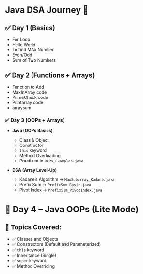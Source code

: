 # Java DSA Journey 🚀

## ✅ Day 1 (Basics)
- For Loop
- Hello World
- To find MAx Number
- Even/Odd
- Sum of Two Numbers

## ✅ Day 2 (Functions + Arrays)
- Function to Add
- MaxInArray code
- PrimeCheck code
- Printarray code
- arraysum

### ✅ Day 3 (OOPs + Arrays)

- **Java (OOPs Basics)**  
  - Class & Object  
  - Constructor  
  - `this` keyword  
  - Method Overloading  
  - Practiced in `OOPs_Examples.java`

- **DSA (Array Level-Up)**  
  - Kadane’s Algorithm → `MaxSubarray_Kadane.java`  
  - Prefix Sum → `PrefixSum_Basic.java`  
  - Pivot Index → `PrefixSum_PivotIndex.java`

# 📅 Day 4 – Java OOPs (Lite Mode)

## 🧠 Topics Covered:
- ✅ Classes and Objects
- ✅ Constructors (Default and Parameterized)
- ✅ `this` keyword
- ✅ Inheritance (Single)
- ✅ `super` keyword
- ✅ Method Overriding
